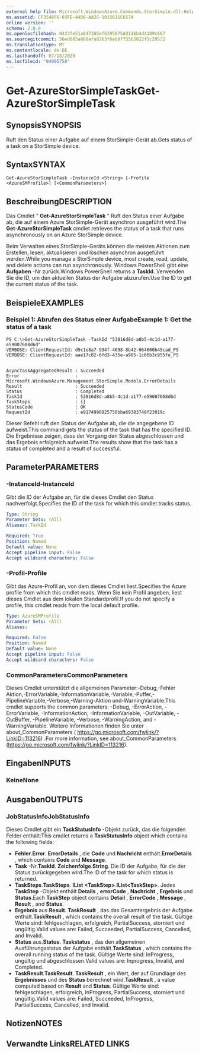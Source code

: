 ```yaml
---
external help file: Microsoft.WindowsAzure.Commands.StorSimple.dll-Help.xml
ms.assetid: CF3548F6-03FE-44D6-AA2C-1015611C657A
online version: ''
schema: 2.0.0
ms.openlocfilehash: 0423fe51a047385ef6395075dd116b4d4189c667
ms.sourcegitcommit: 56ed085a868afa8263f8eb0f755b5822f5c29532
ms.translationtype: MT
ms.contentlocale: de-DE
ms.lasthandoff: 07/18/2020
ms.locfileid: "94005758"
---
```

# <span data-ttu-id="c82e5-101">Get-AzureStorSimpleTask</span><span class="sxs-lookup"><span data-stu-id="c82e5-101">Get-AzureStorSimpleTask</span></span>

## <span data-ttu-id="c82e5-102">Synopsis</span><span class="sxs-lookup"><span data-stu-id="c82e5-102">SYNOPSIS</span></span>
<span data-ttu-id="c82e5-103">Ruft den Status einer Aufgabe auf einem StorSimple-Gerät ab.</span><span class="sxs-lookup"><span data-stu-id="c82e5-103">Gets status of a task on a StorSimple device.</span></span>

## <span data-ttu-id="c82e5-104">Syntax</span><span class="sxs-lookup"><span data-stu-id="c82e5-104">SYNTAX</span></span>

```
Get-AzureStorSimpleTask -InstanceId <String> [-Profile <AzureSMProfile>] [<CommonParameters>]
```

## <span data-ttu-id="c82e5-105">Beschreibung</span><span class="sxs-lookup"><span data-stu-id="c82e5-105">DESCRIPTION</span></span>
<span data-ttu-id="c82e5-106">Das Cmdlet " **Get-AzureStorSimpleTask** " Ruft den Status einer Aufgabe ab, die auf einem Azure StorSimple-Gerät asynchron ausgeführt wird.</span><span class="sxs-lookup"><span data-stu-id="c82e5-106">The **Get-AzureStorSimpleTask** cmdlet retrieves the status of a task that runs asynchronously on an Azure StorSimple device.</span></span>

<span data-ttu-id="c82e5-107">Beim Verwalten eines StorSimple-Geräts können die meisten Aktionen zum Erstellen, lesen, aktualisieren und löschen asynchron ausgeführt werden.</span><span class="sxs-lookup"><span data-stu-id="c82e5-107">While you manage a StorSimple device, most create, read, update, and delete actions can run asynchronously.</span></span>
<span data-ttu-id="c82e5-108">Windows PowerShell gibt eine **Aufgaben** -Nr zurück.</span><span class="sxs-lookup"><span data-stu-id="c82e5-108">Windows PowerShell returns a **TaskId**.</span></span>
<span data-ttu-id="c82e5-109">Verwenden Sie die ID, um den aktuellen Status der Aufgabe abzurufen.</span><span class="sxs-lookup"><span data-stu-id="c82e5-109">Use the ID to get the current status of the task.</span></span>

## <span data-ttu-id="c82e5-110">Beispiele</span><span class="sxs-lookup"><span data-stu-id="c82e5-110">EXAMPLES</span></span>

### <span data-ttu-id="c82e5-111">Beispiel 1: Abrufen des Status einer Aufgabe</span><span class="sxs-lookup"><span data-stu-id="c82e5-111">Example 1: Get the status of a task</span></span>
```
PS C:\>Get-AzureStorSimpleTask -TaskId "53816d8d-a8b5-4c1d-a177-e59007608d6d"
VERBOSE: ClientRequestId: d9c1e8a7-994f-4698-8b42-064600b45cad_PS
VERBOSE: ClientRequestId: aae17c82-6fd3-435e-a965-1c66b3c955fe_PS


AsyncTaskAggregatedResult : Succeeded
Error                     : Microsoft.WindowsAzure.Management.StorSimple.Models.ErrorDetails
Result                    : Succeeded
Status                    : Completed
TaskId                    : 53816d8d-a8b5-4c1d-a177-e59007608d6d
TaskSteps                 : {}
StatusCode                : OK
RequestId                 : e9174990825750bba69383748f23019c
```

<span data-ttu-id="c82e5-112">Dieser Befehl ruft den Status der Aufgabe ab, die die angegebene ID aufweist.</span><span class="sxs-lookup"><span data-stu-id="c82e5-112">This command gets the status of the task that has the specified ID.</span></span>
<span data-ttu-id="c82e5-113">Die Ergebnisse zeigen, dass der Vorgang den Status abgeschlossen und das Ergebnis erfolgreich aufweist.</span><span class="sxs-lookup"><span data-stu-id="c82e5-113">The results show that the task has a status of completed and a result of successful.</span></span>

## <span data-ttu-id="c82e5-114">Parameter</span><span class="sxs-lookup"><span data-stu-id="c82e5-114">PARAMETERS</span></span>

### <span data-ttu-id="c82e5-115">-InstanceId</span><span class="sxs-lookup"><span data-stu-id="c82e5-115">-InstanceId</span></span>
<span data-ttu-id="c82e5-116">Gibt die ID der Aufgabe an, für die dieses Cmdlet den Status nachverfolgt.</span><span class="sxs-lookup"><span data-stu-id="c82e5-116">Specifies the ID of the task for which this cmdlet tracks status.</span></span>

```yaml
Type: String
Parameter Sets: (All)
Aliases: TaskId

Required: True
Position: Named
Default value: None
Accept pipeline input: False
Accept wildcard characters: False
```

### <span data-ttu-id="c82e5-117">-Profil</span><span class="sxs-lookup"><span data-stu-id="c82e5-117">-Profile</span></span>
<span data-ttu-id="c82e5-118">Gibt das Azure-Profil an, von dem dieses Cmdlet liest.</span><span class="sxs-lookup"><span data-stu-id="c82e5-118">Specifies the Azure profile from which this cmdlet reads.</span></span>
<span data-ttu-id="c82e5-119">Wenn Sie kein Profil angeben, liest dieses Cmdlet aus dem lokalen Standardprofil.</span><span class="sxs-lookup"><span data-stu-id="c82e5-119">If you do not specify a profile, this cmdlet reads from the local default profile.</span></span>

```yaml
Type: AzureSMProfile
Parameter Sets: (All)
Aliases: 

Required: False
Position: Named
Default value: None
Accept pipeline input: False
Accept wildcard characters: False
```

### <span data-ttu-id="c82e5-120">CommonParameters</span><span class="sxs-lookup"><span data-stu-id="c82e5-120">CommonParameters</span></span>
<span data-ttu-id="c82e5-121">Dieses Cmdlet unterstützt die allgemeinen Parameter:-Debug,-Fehler Aktion,-ErrorVariable,-InformationVariable,-Variable,-Puffer,-PipelineVariable,-Verbose,-Warning-Aktion und-WarningVariable.</span><span class="sxs-lookup"><span data-stu-id="c82e5-121">This cmdlet supports the common parameters: -Debug, -ErrorAction, -ErrorVariable, -InformationAction, -InformationVariable, -OutVariable, -OutBuffer, -PipelineVariable, -Verbose, -WarningAction, and -WarningVariable.</span></span> <span data-ttu-id="c82e5-122">Weitere Informationen finden Sie unter about_CommonParameters ( https://go.microsoft.com/fwlink/?LinkID=113216) .</span><span class="sxs-lookup"><span data-stu-id="c82e5-122">For more information, see about_CommonParameters (https://go.microsoft.com/fwlink/?LinkID=113216).</span></span>

## <span data-ttu-id="c82e5-123">Eingaben</span><span class="sxs-lookup"><span data-stu-id="c82e5-123">INPUTS</span></span>

### <span data-ttu-id="c82e5-124">Keine</span><span class="sxs-lookup"><span data-stu-id="c82e5-124">None</span></span>

## <span data-ttu-id="c82e5-125">Ausgaben</span><span class="sxs-lookup"><span data-stu-id="c82e5-125">OUTPUTS</span></span>

### <span data-ttu-id="c82e5-126">JobStatusInfo</span><span class="sxs-lookup"><span data-stu-id="c82e5-126">JobStatusInfo</span></span>
<span data-ttu-id="c82e5-127">Dieses Cmdlet gibt ein **TaskStatusInfo** -Objekt zurück, das die folgenden Felder enthält:</span><span class="sxs-lookup"><span data-stu-id="c82e5-127">This cmdlet returns a **TaskStatusInfo** object which contains the following fields:</span></span> 

- <span data-ttu-id="c82e5-128">**Fehler**.</span><span class="sxs-lookup"><span data-stu-id="c82e5-128">**Error**.</span></span>
<span data-ttu-id="c82e5-129">**ErrorDetails** , die **Code** und **Nachricht** enthält.</span><span class="sxs-lookup"><span data-stu-id="c82e5-129">**ErrorDetails** , which contains **Code** and **Message**.</span></span>
- <span data-ttu-id="c82e5-130">**Task** -Nr.</span><span class="sxs-lookup"><span data-stu-id="c82e5-130">**TaskId**.</span></span>
<span data-ttu-id="c82e5-131">**Zeichenfolge**.</span><span class="sxs-lookup"><span data-stu-id="c82e5-131">**String**.</span></span>
<span data-ttu-id="c82e5-132">Die ID der Aufgabe, für die der Status zurückgegeben wird.</span><span class="sxs-lookup"><span data-stu-id="c82e5-132">The ID of the task for which status is returned.</span></span>
- <span data-ttu-id="c82e5-133">**TaskSteps**.</span><span class="sxs-lookup"><span data-stu-id="c82e5-133">**TaskSteps**.</span></span>
<span data-ttu-id="c82e5-134">**IList \<TaskStep\>**.</span><span class="sxs-lookup"><span data-stu-id="c82e5-134">**IList\<TaskStep\>**.</span></span>
<span data-ttu-id="c82e5-135">Jedes **TaskStep** -Objekt enthält **Details** , **errorCode** , **Nachricht** , **Ergebnis** und **Status**.</span><span class="sxs-lookup"><span data-stu-id="c82e5-135">Each **TaskStep** object contains **Detail** , **ErrorCode** , **Message** , **Result** , and **Status**.</span></span>
- <span data-ttu-id="c82e5-136">**Ergebnis** aus.</span><span class="sxs-lookup"><span data-stu-id="c82e5-136">**Result**.</span></span>
<span data-ttu-id="c82e5-137">**TaskResult** , das das Gesamtergebnis der Aufgabe enthält.</span><span class="sxs-lookup"><span data-stu-id="c82e5-137">**TaskResult** , which contains the overall result of the task.</span></span>
<span data-ttu-id="c82e5-138">Gültige Werte sind: fehlgeschlagen, erfolgreich, PartialSuccess, storniert und ungültig.</span><span class="sxs-lookup"><span data-stu-id="c82e5-138">Valid values are: Failed, Succeeded, PartialSuccess, Cancelled, and Invalid.</span></span>
- <span data-ttu-id="c82e5-139">**Status** aus.</span><span class="sxs-lookup"><span data-stu-id="c82e5-139">**Status**.</span></span>
<span data-ttu-id="c82e5-140">**Taskstatus** , das den allgemeinen Ausführungsstatus der Aufgabe enthält.</span><span class="sxs-lookup"><span data-stu-id="c82e5-140">**TaskStatus** , which contains the overall running status of the task.</span></span>
<span data-ttu-id="c82e5-141">Gültige Werte sind: InProgress, ungültig und abgeschlossen.</span><span class="sxs-lookup"><span data-stu-id="c82e5-141">Valid values are: Inprogress, Invalid, and Completed.</span></span>
- <span data-ttu-id="c82e5-142">**TaskResult**.</span><span class="sxs-lookup"><span data-stu-id="c82e5-142">**TaskResult**.</span></span>
<span data-ttu-id="c82e5-143">**TaskResult** , ein Wert, der auf Grundlage des **Ergebnisses** und des **Status** berechnet wird.</span><span class="sxs-lookup"><span data-stu-id="c82e5-143">**TaskResult** , a value computed based on **Result** and **Status**.</span></span>
<span data-ttu-id="c82e5-144">Gültige Werte sind: fehlgeschlagen, erfolgreich, InProgress, PartialSuccess, storniert und ungültig.</span><span class="sxs-lookup"><span data-stu-id="c82e5-144">Valid values are: Failed, Succeeded, InProgress, PartialSuccess, Cancelled, and Invalid.</span></span>

## <span data-ttu-id="c82e5-145">Notizen</span><span class="sxs-lookup"><span data-stu-id="c82e5-145">NOTES</span></span>

## <span data-ttu-id="c82e5-146">Verwandte Links</span><span class="sxs-lookup"><span data-stu-id="c82e5-146">RELATED LINKS</span></span>

